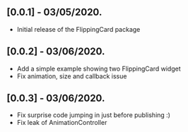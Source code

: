 ## [0.0.1] - 03/05/2020.

* Initial release of the FlippingCard package

## [0.0.2] - 03/06/2020.

* Add a simple example showing two FlippingCard widget
* Fix animation, size and callback issue

## [0.0.3] - 03/06/2020.

* Fix surprise code jumping in just before publishing :)
* Fix leak of AnimationController
